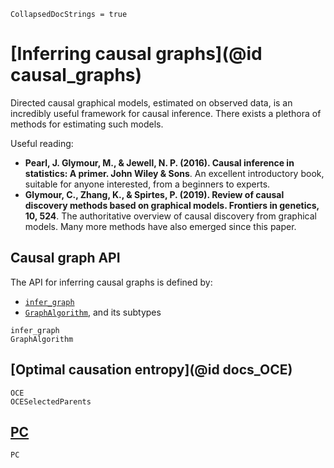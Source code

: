 ```@meta
CollapsedDocStrings = true
```

# [Inferring causal graphs](@id causal_graphs)

Directed causal graphical models, estimated on observed data, is an incredibly
useful framework for causal inference. There exists a plethora of methods for
estimating such models.

Useful reading:

- **Pearl, J. Glymour, M., & Jewell, N. P. (2016). Causal inference in statistics:
    A primer. John Wiley & Sons**. An excellent introductory book, suitable for anyone
    interested, from a beginners to experts.
- **Glymour, C., Zhang, K., & Spirtes, P. (2019). Review of causal discovery methods
    based on graphical models. Frontiers in genetics, 10, 524**. The authoritative
    overview of causal discovery from graphical models. Many more methods have also emerged
    since this paper.

## Causal graph API

The API for inferring causal graphs is defined by:

- [`infer_graph`](@ref)
- [`GraphAlgorithm`](@ref), and its subtypes

```@docs
infer_graph
GraphAlgorithm
```

## [Optimal causation entropy](@id docs_OCE)

```@docs
OCE
OCESelectedParents
```

## [PC](@ref)

```@docs
PC
```
